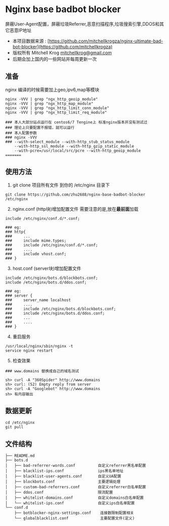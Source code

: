 Nginx base badbot blocker
=====================
屏蔽User-Agent配置，屏蔽垃圾Referrer,恶意扫描程序,垃圾搜索引擎,DDOS和其它恶意IP地址

 - 本项目数据来源 : 
[https://github.com/mitchellkrogza/nginx-ultimate-bad-bot-blocker](https://github.com/mitchellkrogza)
 - 版权所有 Mitchell Krog <mitchellkrog@gmail.com>
 - 后期会加上国内的一些网站并每周更新一次

## 准备
nginx 编译的时候需要加上geo,ipv6,map等模块

```
nginx -VVV | grep "ngx_http_geoip_module"
nginx -VVV | grep "ngx_http_map_module"
nginx -VVV | grep "ngx_http_limit_conn_module"
nginx -VVV | grep "ngx_http_limit_req_module"

### 本人大部分站点运行在 centos6/7 Tengine上 标准nginx版本并没有测试过
### 理论上只要配置不报错，就可以运行
### 本人配置参数
### nginx -VVV
### --with-select_module --with-http_stub_status_module  
    --with-http_ssl_module --with-http_gzip_static_module
    --with-pcre=/usr/local/src/pcre --with-http_geoip_module
=======

```

## 使用方法

1. git clone 项目所有文件 到你的 /etc/nginx 目录下

```
git clone https://github.com/zhu2688/nginx-base-badbot-blocker /etc/nginx
```

2. nginx.conf (http块)增加配置文件 需要注意的是,放在**最前面**加载

```
include /etc/nginx/conf.d/*.conf;

### eg:
### http{
###     ...
###     include mime.types;
###     include /etc/nginx/conf.d/*.conf;
###     ....
###     include vhost.conf;
### }
```

3. host.conf (server块)增加配置文件

```
include /etc/nginx/bots.d/blockbots.conf;
include /etc/nginx/bots.d/ddos.conf;

### eg:
### server {
###     server_name localhost
###     ....
###     include /etc/nginx/bots.d/blockbots.conf;
###     include /etc/nginx/bots.d/ddos.conf;
###     ...
###     ....
### }

```

4. 重启服务

```
/usr/local/nginx/sbin/nginx -t
service nginx restart
```

5. 检查效果

```
### www.domains 替换成自己的域名测试

sh> curl -A "360Spider" http://www.domains
sh> curl: (52) Empty reply from server
sh> curl -A "Googlebot" http://www.domains
sh> 有内容输出

```

## 数据更新
```
cd /etc/nginx 
git pull
```

## 文件结构
```
├── README.md
├── bots.d
│   ├── bad-referrer-words.conf          自定义referrer黑名单配置
│   ├── blacklist-ips.conf               ips黑名单地址
│   ├── blacklist-user-agents.conf       自定义UA配置
│   ├── blockbots.conf                   主要逻辑处理
│   ├── custom-bad-referrers.conf        自定义referrer白名单配置
│   ├── ddos.conf                        限流配置
│   ├── whitelist-domains.conf           自定义domains白名单配置
│   └── whitelist-ips.conf               自定义ips白名单配置 
└── conf.d
    ├── botblocker-nginx-settings.conf    连接数限制配置相关
    └── globalblacklist.conf              主要配置文件(定义)
```
